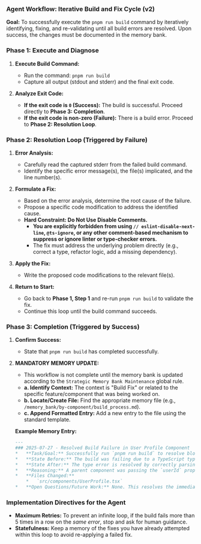 ### Agent Workflow: Iterative Build and Fix Cycle (v2)

**Goal:** To successfully execute the `pnpm run build` command by iteratively identifying, fixing, and re-validating until all build errors are resolved. Upon success, the changes must be documented in the memory bank.

### Phase 1: Execute and Diagnose

1.  **Execute Build Command:**
    *   Run the command: `pnpm run build`
    *   Capture all output (stdout and stderr) and the final exit code.

2.  **Analyze Exit Code:**
    *   **If the exit code is `0` (Success):** The build is successful. Proceed directly to **Phase 3: Completion**.
    *   **If the exit code is non-zero (Failure):** There is a build error. Proceed to **Phase 2: Resolution Loop**.

### Phase 2: Resolution Loop (Triggered by Failure)

1.  **Error Analysis:**
    *   Carefully read the captured stderr from the failed build command.
    *   Identify the specific error message(s), the file(s) implicated, and the line number(s).

2.  **Formulate a Fix:**
    *   Based on the error analysis, determine the root cause of the failure.
    *   Propose a specific code modification to address the identified cause.
    *   **Hard Constraint: Do Not Use Disable Comments.**
        *   **You are explicitly forbidden from using `// eslint-disable-next-line`, `@ts-ignore`, or any other comment-based mechanism to suppress or ignore linter or type-checker errors.**
        *   The fix must address the underlying problem directly (e.g., correct a type, refactor logic, add a missing dependency).

3.  **Apply the Fix:**
    *   Write the proposed code modifications to the relevant file(s).

4.  **Return to Start:**
    *   Go back to **Phase 1, Step 1** and re-run `pnpm run build` to validate the fix.
    *   Continue this loop until the build command succeeds.

### Phase 3: Completion (Triggered by Success)

1.  **Confirm Success:**
    *   State that `pnpm run build` has completed successfully.

2.  **MANDATORY MEMORY UPDATE:**
    *   This workflow is not complete until the memory bank is updated according to the `Strategic Memory Bank Maintenance` global rule.
    *   **a. Identify Context:** The context is "Build Fix" or related to the specific feature/component that was being worked on.
    *   **b. Locate/Create File:** Find the appropriate memory file (e.g., `/memory_bank/by-component/build_process.md`).
    *   **c. Append Formatted Entry:** Add a new entry to the file using the standard template.

    **Example Memory Entry:**
    ```markdown
    ---
    ### 2025-07-27 - Resolved Build Failure in User Profile Component
    *   **Task/Goal:** Successfully run `pnpm run build` to resolve blocking errors.
    *   **State Before:** The build was failing due to a TypeScript type mismatch in `src/components/UserProfile.tsx`. The component expected a `number` for `userId` but was receiving a `string`.
    *   **State After:** The type error is resolved by correctly parsing the prop. The `pnpm run build` command now completes successfully without using any disable comments.
    *   **Reasoning:** A parent component was passing the `userId` prop as a string instead of a number. The fix involved adding `parseInt()` at the point of prop passing to ensure type consistency, addressing the root cause.
    *   **Files Changed:**
        *   `src/components/UserProfile.tsx`
    *   **Open Questions/Future Work:** None. This resolves the immediate issue.
    ```

### Implementation Directives for the Agent

*   **Maximum Retries:** To prevent an infinite loop, if the build fails more than 5 times in a row on the *same error*, stop and ask for human guidance.
*   **Statefulness:** Keep a memory of the fixes you have already attempted within this loop to avoid re-applying a failed fix.